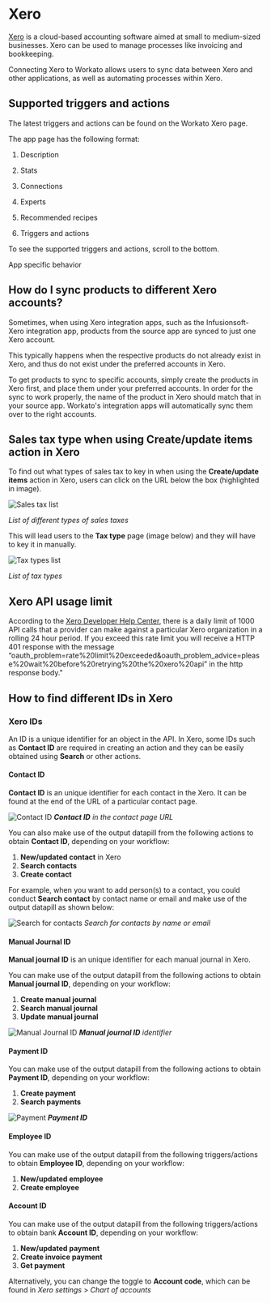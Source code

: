 # Xero
[Xero](https://www.xero.com/us/) is a cloud-based accounting software aimed at small to medium-sized businesses. Xero can be used to manage processes like invoicing and bookkeeping.

Connecting Xero to Workato allows users to sync data between Xero and other applications, as well as automating processes within Xero.

## Supported triggers and actions

The latest triggers and actions can be found on the Workato Xero page.

The app page has the following format:

1. Description

2. Stats

3. Connections

4. Experts

5. Recommended recipes

6. Triggers and actions

To see the supported triggers and actions, scroll to the bottom.

App specific behavior


## How do I sync products to different Xero accounts? 

Sometimes, when using Xero integration apps, such as the Infusionsoft-Xero integration app, products from the source app are synced to just one Xero account.

This typically happens when the respective products do not already exist in Xero, and thus do not exist under the preferred accounts in Xero.

To get products to sync to specific accounts, simply create the products in Xero first, and place them under your preferred accounts. In order for the sync to work properly, the name of the product in Xero should match that in your source app. Workato's integration apps will automatically sync them over to the right accounts.


## Sales tax type when using Create/update items action in Xero 
 
To find out what types of sales tax to key in when using the **Create/update items** action in Xero, users can click on the URL below the box (highlighted in image). 

![Sales tax list](/assets/images/connectors/xeno/sales-tax-list.png)

*List of different types of sales taxes*

This will lead users to the **Tax type** page (image below) and they will have to key it in manually.

![Tax types list](/assets/images/connectors/xeno/tax-type-list.png)

*List of tax types*


## Xero API usage limit

According to the [Xero Developer Help Center](https://community.xero.com/developer/question/17181), there is a daily limit of 1000 API calls that a provider can make against a particular Xero organization in a rolling 24 hour period. If you exceed this rate limit you will receive a HTTP 401 response with the message “oauth_problem=rate%20limit%20exceeded&oauth_problem_advice=please%20wait%20before%20retrying%20the%20xero%20api” in the http response body."


## How to find different IDs in Xero

### Xero IDs
An ID is a unique identifier for an object in the API. In Xero, some IDs such as **Contact ID** are required in creating an action and they can be easily obtained using **Search** or other actions. 

#### Contact ID

**Contact ID** is an unique identifier for each contact in the Xero. It can be found at the end of the URL of a particular contact page. 

![Contact ID](/assets/images/connectors/xeno/contact-id.png)
***Contact ID** in the contact page URL*

You can also make use of the output datapill from the following actions to obtain **Contact ID**, depending on your workflow:

1. **New/updated contact** in Xero
2. **Search contacts**
3. **Create contact**

For example, when you want to add person(s) to a contact, you could conduct **Search contact** by contact name or email and make use of the output datapill as shown below:

![Search for contacts](/assets/images/connectors/xeno/search-contact.png)
*Search for contacts by name or email*

#### Manual Journal ID
**Manual journal ID** is an unique identifier for each manual journal in Xero.

You can make use of the output datapill from the following actions to obtain **Manual journal ID**, depending on your workflow:
1. **Create manual journal**
2. **Search manual journal**
3. **Update manual journal**

![Manual Journal ID](/assets/images/connectors/xeno/manual-journal-id.png)
***Manual journal ID** identifier*

#### Payment ID
You can make use of the output datapill from the following actions to obtain **Payment ID**, depending on your workflow:

1. **Create payment**
2. **Search payments**

![Payment](/assets/images/connectors/xeno/payment.png)
***Payment ID***

#### Employee ID 
You can make use of the output datapill from the following triggers/actions to obtain **Employee ID**, depending on your workflow:

1. **New/updated employee**
2. **Create employee**

#### Account ID
You can make use of the output datapill from the following triggers/actions to obtain bank **Account ID**, depending on your workflow:

1. **New/updated payment**
2. **Create invoice payment**
3. **Get payment**

Alternatively, you can change the toggle to **Account code**, which can be found in *Xero settings* > *Chart of accounts*

